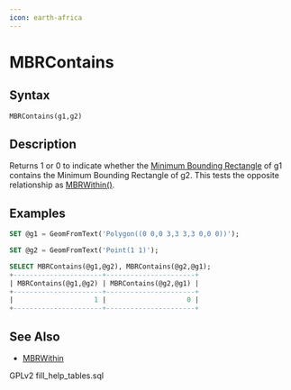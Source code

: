 ```yaml
---
icon: earth-africa
---
```


# MBRContains

## Syntax

```sql
MBRContains(g1,g2)
```

## Description

Returns 1 or 0 to indicate whether the [Minimum Bounding Rectangle](mbr-definition.md) of g1 contains the Minimum Bounding Rectangle of g2. This tests the opposite relationship as [MBRWithin()](mbrwithin.md).

## Examples

```sql
SET @g1 = GeomFromText('Polygon((0 0,0 3,3 3,3 0,0 0))');

SET @g2 = GeomFromText('Point(1 1)');

SELECT MBRContains(@g1,@g2), MBRContains(@g2,@g1);
+----------------------+----------------------+
| MBRContains(@g1,@g2) | MBRContains(@g2,@g1) |
+----------------------+----------------------+
|                    1 |                    0 |
+----------------------+----------------------+
```

## See Also

* [MBRWithin](mbrwithin.md)

GPLv2 fill\_help\_tables.sql
